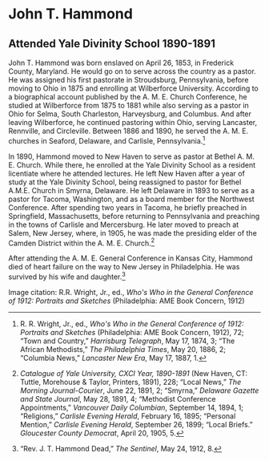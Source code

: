 # John T. Hammond
## Attended Yale Divinity School 1890-1891

John T. Hammond was born enslaved on April 26, 1853, in Frederick County, Maryland. He would go on to serve across the country as a pastor. He was assigned his first pastorate in Stroudsburg, Pennsylvania, before moving to Ohio in 1875 and enrolling at Wilberforce University. According to a biographical account published by the A. M. E. Church Conference, he studied at Wilberforce from 1875 to 1881 while also serving as a pastor in Ohio for Selma, South Charleston, Harveysburg, and Columbus. And after leaving Wilberforce, he continued pastoring within Ohio, serving Lancaster, Rennville, and Circleville. Between 1886 and 1890, he served the A. M. E. churches in Seaford, Delaware, and Carlisle, Pennsylvania.[^1] 

In 1890, Hammond moved to New Haven to serve as pastor at Bethel A. M. E. Church. While there, he enrolled at the Yale Divinity School as a resident licentiate where he attended lectures. He left New Haven after a year of study at the Yale Divinity School, being reassigned to pastor for Bethel A.M.E. Church in Smyrna, Delaware. He left Delaware in 1893 to serve as a pastor for Tacoma, Washington, and as a board member for the Northwest Conference. After spending two years in Tacoma, he briefly preached in Springfield, Massachusetts, before returning to Pennsylvania and preaching in the towns of Carlisle and Mercersburg. He later moved to preach at Salem, New Jersey, where, in 1905, he was made the presiding elder of the Camden District within the A. M. E. Church.[^2] 

After attending the A. M. E. General Conference in Kansas City, Hammond died of heart failure on the way to New Jersey in Philadelphia. He was survived by his wife and daughter.[^3] 

Image citation: R.R. Wright, Jr., ed., *Who's Who in the General Conference of 1912: Portraits and Sketches* (Philadelphia: AME Book Concern, 1912)

[^1]: R. R. Wright, Jr., ed., *Who's Who in the General Conference of 1912: Portraits and Sketches* (Philadelphia: AME Book Concern, 1912), 72; “Town and Country,” *Harrisburg Telegraph*, May 17, 1874, 3; “The African Methodists,” *The Philadelphia Times*, May 20, 1886, 2; “Columbia News,” *Lancaster New Era*, May 17, 1887, 1. 

[^2]: *Catalogue of Yale University, CXCI Year, 1890-1891* (New Haven, CT: Tuttle, Morehouse & Taylor, Printers, 1891), 228; “Local News,” *The Morning Journal-Courier*, June 22, 1891, 2; “Smyrna,” *Delaware Gazette and State Journal*, May 28, 1891, 4; “Methodist Conference Appointments,” *Vancouver Daily Columbian*, September 14, 1894, 1; “Religions,” *Carlisle Evening Herald*, February 16, 1895; “Personal Mention,” *Carlisle Evening Herald*, September 26, 1899; “Local Briefs.” *Gloucester County Democrat*, April 20, 1905, 5. 

[^3]: “Rev. J. T. Hammond Dead,” *The Sentinel*, May 24, 1912, 8. 

 
